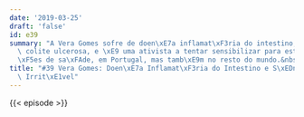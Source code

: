 ```yaml
---
date: '2019-03-25'
draft: 'false'
id: e39
summary: "A Vera Gomes sofre de doen\xE7a inflamat\xF3ria do intestino, neste caso\
  \ colite ulcerosa, e \xE9 uma ativista a tentar sensibilizar para este tipo de condi\xE7\
  \xF5es de sa\xFAde, em Portugal, mas tamb\xE9m no resto do mundo.&nbsp;"
title: "#39 Vera Gomes: Doen\xE7a Inflamat\xF3ria do Intestino e S\xEDndrome do Intestino\
  \ Irrit\xE1vel"
---
```

{{< episode >}}
